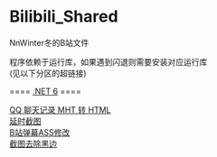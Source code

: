 # Bilibili_Shared
NnWinter冬的B站文件

程序依赖于运行库，如果遇到闪退则需要安装对应运行库<br />
(见以下分区的超链接)

==== <a href="https://dotnet.microsoft.com/zh-cn/download/dotnet/6.0/runtime">.NET 6<a> ====

<a href="https://github.com/515621078/QQ_Mht_Message_To_Html">QQ 聊天记录 MHT 转 HTML<a><br />
<a href="https://github.com/515621078/Bilibili_Shared/tree/main/Programs/NET6/20200911_Time_Lapsed_Screenshot">延时截图<a><br />
<a href="https://github.com/515621078/Bilibili_Shared/tree/main/Programs/NET6/20220604_Bili_AssSub_Modify">B站弹幕ASS修改<a><br />
<a href="https://github.com/515621078/Bilibili_Shared/tree/dev/Programs/NET6/20230208_RemoveImageBlack">截图去除黑边<a><br />
